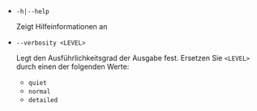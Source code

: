 * `-h|--help`

  Zeigt Hilfeinformationen an

* `--verbosity <LEVEL>`

  Legt den Ausführlichkeitsgrad der Ausgabe fest. Ersetzen Sie `<LEVEL>` durch einen der folgenden Werte:
  
  * `quiet`
  * `normal`
  * `detailed`